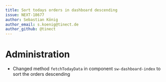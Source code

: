 ```yaml
---
title: Sort todays orders in dashboard descending
issue: NEXT-18677
author: Sebastian König
author_email: s.koenig@tinect.de
author_github: @tinect
---
```

# Administration
* Changed method `fetchTodayData` in component `sw-dashboard-index` to sort the orders descending
